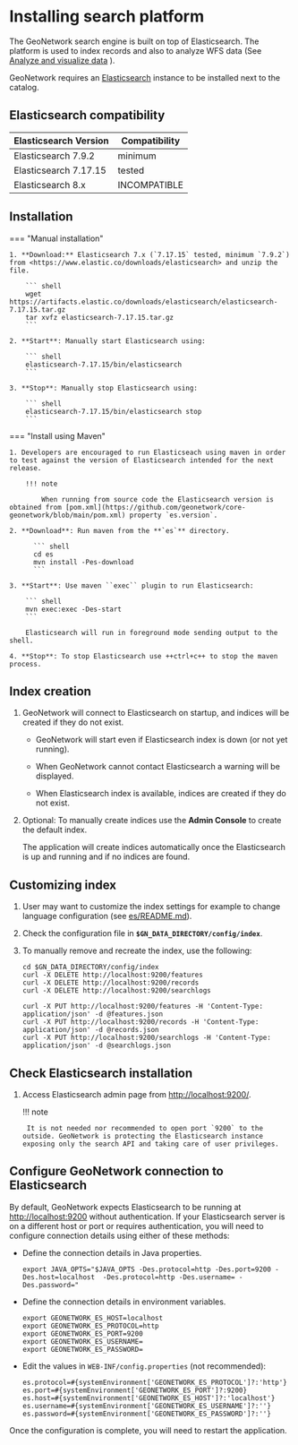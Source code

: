 # Installing search platform

The GeoNetwork search engine is built on top of Elasticsearch. The platform is used to index records and also to analyze WFS data (See [Analyze and visualize data](../user-guide/analyzing/data.md) ).

GeoNetwork requires an [Elasticsearch](https://www.elastic.co/products/elasticsearch) instance to be installed next to the catalog.

## Elasticsearch compatibility

| Elasticsearch Version | Compatibility |
|-----------------------| ------------- |
| Elasticsearch 7.9.2   | minimum       |
| Elasticsearch 7.17.15 | tested        |
| Elasticsearch 8.x     | INCOMPATIBLE  |

## Installation

=== "Manual installation"
        
    1. **Download:** Elasticsearch 7.x (`7.17.15` tested, minimum `7.9.2`) from <https://www.elastic.co/downloads/elasticsearch> and unzip the file.

        ``` shell
        wget https://artifacts.elastic.co/downloads/elasticsearch/elasticsearch-7.17.15.tar.gz
        tar xvfz elasticsearch-7.17.15.tar.gz
        ```

    2. **Start**: Manually start Elasticsearch using:

        ``` shell
        elasticsearch-7.17.15/bin/elasticsearch
        ```

    3. **Stop**: Manually stop Elasticsearch using:

        ``` shell
        elasticsearch-7.17.15/bin/elasticsearch stop
        ```
=== "Install using Maven"

    1. Developers are encouraged to run Elasticseach using maven in order to test against the version of Elasticsearch intended for the next release.
    
        !!! note
            
            When running from source code the Elasticsearch version is obtained from [pom.xml](https://github.com/geonetwork/core-geonetwork/blob/main/pom.xml) property `es.version`.
    
    2. **Download**: Run maven from the **`es`** directory.

          ``` shell
          cd es
          mvn install -Pes-download
          ```
    
    3. **Start**: Use maven ``exec`` plugin to run Elasticsearch:
    
        ``` shell
        mvn exec:exec -Des-start
        ```
        
        Elasticsearch will run in foreground mode sending output to the shell.

    4. **Stop**: To stop Elasticsearch use ++ctrl+c++ to stop the maven process.

## Index creation

1. GeoNetwork will connect to Elasticsearch on startup, and indices will be created if they do not exist.
   
    * GeoNetwork will start even if Elasticsearch index is down (or not yet running).
    
    * When GeoNetwork cannot contact Elasticsearch a warning will be displayed.
    
    * When Elasticsearch index is available, indices are created if they do not exist.

2. Optional: To manually create indices use the **Admin Console** to create the default index.
   
    The application will create indices automatically once the Elasticsearch is up and running and if no indices are found.

## Customizing index

1. User may want to customize the index settings for example to change language configuration (see [es/README.md](https://github.com/geonetwork/core-geonetwork/tree/main/es#readme)).

2. Check the configuration file in **`$GN_DATA_DIRECTORY/config/index`**.

3. To manually remove and recreate the index, use the following:
    
    ``` shell
    cd $GN_DATA_DIRECTORY/config/index
    curl -X DELETE http://localhost:9200/features
    curl -X DELETE http://localhost:9200/records
    curl -X DELETE http://localhost:9200/searchlogs
    
    curl -X PUT http://localhost:9200/features -H 'Content-Type: application/json' -d @features.json
    curl -X PUT http://localhost:9200/records -H 'Content-Type: application/json' -d @records.json
    curl -X PUT http://localhost:9200/searchlogs -H 'Content-Type: application/json' -d @searchlogs.json
    ```

## Check Elasticsearch installation

1. Access Elasticsearch admin page from <http://localhost:9200/>.

    !!! note
    
        It is not needed nor recommended to open port `9200` to the outside. GeoNetwork is protecting the Elasticsearch instance exposing only the search API and taking care of user privileges.

## Configure GeoNetwork connection to Elasticsearch

By default, GeoNetwork expects Elasticsearch to be running at <http://localhost:9200> without authentication. If your Elasticsearch server is on a different host or port or requires authentication, you will need to configure connection details using either of these methods:

* Define the connection details in Java properties.

  ```shell
  export JAVA_OPTS="$JAVA_OPTS -Des.protocol=http -Des.port=9200 -Des.host=localhost  -Des.protocol=http -Des.username= -Des.password="
  ```

* Define the connection details in environment variables.

  ```shell
  export GEONETWORK_ES_HOST=localhost
  export GEONETWORK_ES_PROTOCOL=http
  export GEONETWORK_ES_PORT=9200
  export GEONETWORK_ES_USERNAME=
  export GEONETWORK_ES_PASSWORD=
  ```

* Edit the values in ```WEB-INF/config.properties``` (not recommended):

  ```properties
  es.protocol=#{systemEnvironment['GEONETWORK_ES_PROTOCOL']?:'http'}
  es.port=#{systemEnvironment['GEONETWORK_ES_PORT']?:9200}
  es.host=#{systemEnvironment['GEONETWORK_ES_HOST']?:'localhost'}
  es.username=#{systemEnvironment['GEONETWORK_ES_USERNAME']?:''}
  es.password=#{systemEnvironment['GEONETWORK_ES_PASSWORD']?:''}
  ```

Once the configuration is complete, you will need to restart the application.
